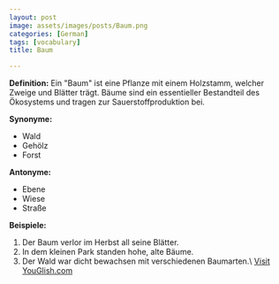 ```yaml
---
layout: post
image: assets/images/posts/Baum.png
categories: [German]
tags: [vocabulary]
title: Baum

---
```


**Definition:**
Ein "Baum" ist eine Pflanze mit einem Holzstamm, welcher Zweige und Blätter trägt. Bäume sind ein essentieller Bestandteil des Ökosystems und tragen zur Sauerstoffproduktion bei.

**Synonyme:**
- Wald
- Gehölz
- Forst

**Antonyme:**
- Ebene
- Wiese
- Straße

**Beispiele:**
1. Der Baum verlor im Herbst all seine Blätter.
2. In dem kleinen Park standen hohe, alte Bäume.
3. Der Wald war dicht bewachsen mit verschiedenen Baumarten.\ <a id="yg-widget-0" class="youglish-widget" data-query="Baum" data-lang="german" data-components="8412" data-auto-start="0" data-bkg-color="theme_light" data-title="How%20to%20pronounce%20Baum%20in%20German"  rel="nofollow" href="https://youglish.com">Visit YouGlish.com</a><script async src="https://youglish.com/public/emb/widget.js" charset="utf-8"></script>